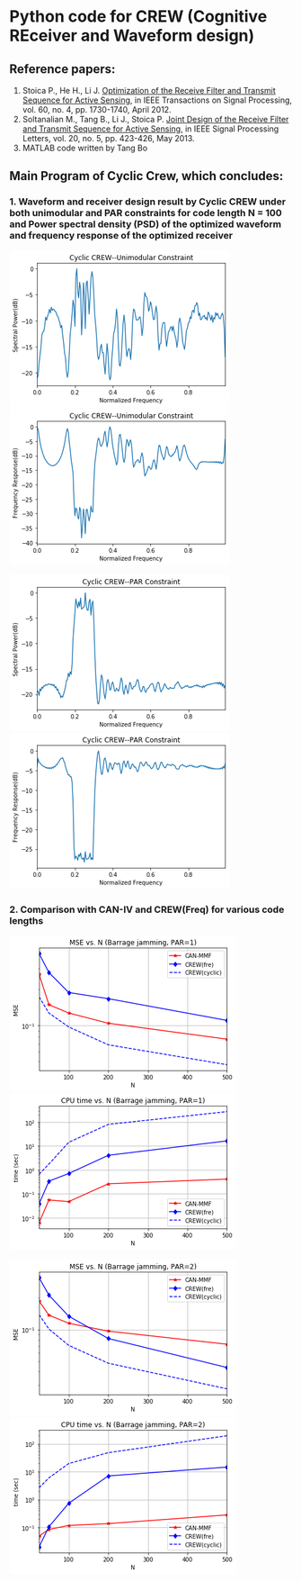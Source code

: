 # Python code for CREW (Cognitive REceiver and Waveform design)

## Reference papers:
1. Stoica P., He H., Li J. [Optimization of the Receive Filter and Transmit Sequence for Active Sensing](https://ieeexplore.ieee.org/document/6104176), in IEEE Transactions on Signal Processing, vol. 60, no. 4, pp. 1730-1740, April 2012.
2. Soltanalian M., Tang B., Li J., Stoica P. [Joint Design of the Receive Filter and Transmit Sequence for Active Sensing](https://ieeexplore.ieee.org/document/6472022), in IEEE Signal Processing Letters, vol. 20, no. 5, pp. 423-426, May 2013.
3. MATLAB code written by Tang Bo

## Main Program of Cyclic Crew, which concludes:
### 1. Waveform and receiver design result by Cyclic CREW under both unimodular and PAR constraints for code length N = 100 and Power spectral density (PSD) of the optimized waveform and frequency response of the optimized receiver
![Spectral Power(dB) for unimodular constraint](/figs/spectral_power_unimodular.png)
![Frequency Response(dB) for unimodular constraint](/figs/freq_response_unimodular.png)

![Spectral Power(dB) for PAR constraint](/figs/spectral_power_par.png)
![Frequency Response(dB) for PAR constraint](/figs/freq_response_par.png)

### 2. Comparison with CAN-IV and CREW(Freq) for various code lengths
![MSE vs. N for unimodular constraint](/figs/mse_N_unimodular.png)
![CPU time vs. N for unimodular constraint](/figs/cpu_N_unimodular.png)

![MSE vs. N for PAR constraint](/figs/mse_N_par.png)
![CPU time vs. N for PAR constraint](/figs/cpu_N_par.png)
